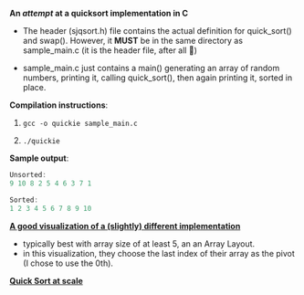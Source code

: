 
**An *attempt* at a quicksort implementation in C**
* The header (sjqsort.h) file contains the actual definition for quick_sort() and swap(). However, it **MUST** be in the same directory as sample_main.c (it is the header file, after all :thinking:)

* sample_main.c just contains a main() generating an array of random numbers, printing it, calling quick_sort(), then again printing it, sorted in place.

**Compilation instructions**:
1. `gcc -o quickie sample_main.c`

2. `./quickie`


**Sample output**:

```c
Unsorted:
9 10 8 2 5 4 6 3 7 1

Sorted:
1 2 3 4 5 6 7 8 9 10
```

[**A good visualization of a (slightly) different implementation**](https://www.hackerearth.com/practice/algorithms/sorting/quick-sort/visualize/)
* typically best with array size of at least 5, an an Array Layout.
* in this visualization, they choose the last index of their array as the pivot (I chose to use the 0th).

[**Quick Sort at scale**](https://www.youtube.com/watch?v=8hEyhs3OV1w)

